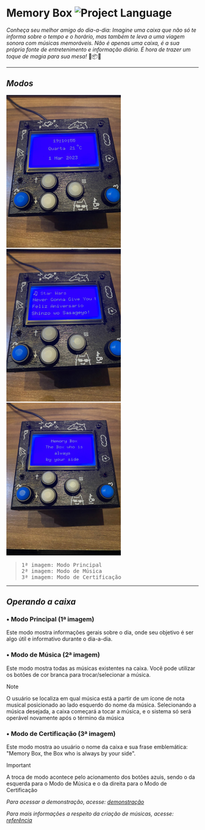 # Memory Box ![Project Language](https://img.shields.io/badge/C%2B%2B-00599C?style=for-the-badge&logo=c%2B%2B&logoColor=white)
_Conheça seu melhor amigo do dia-a-dia: Imagine uma caixa que não só te informa sobre o tempo e o horário, mas também te leva a uma viagem sonora com músicas memoráveis. Não é apenas uma caixa, é a sua própria fonte de entretenimento e informação diária. É hora de trazer um toque de magia para sua mesa!_ 🎵📦✨


---

## *Modos*

<img src="https://github.com/GabrielSpdf/Memory-Box/blob/main/assets/menu_principal.jpg" width = 300> <img src="https://github.com/GabrielSpdf/Memory-Box/blob/main/assets/menu_musica.jpg" width = 300> <img src="https://github.com/GabrielSpdf/Memory-Box/blob/main/assets/menu_especial.jpg" width = 300>  

> <pre>1ª imagem: Modo Principal 
> 2ª imagem: Modo de Música 
> 3ª imagem: Modo de Certificação</pre>

---

## *Operando a caixa*
### • Modo Principal (1ª imagem)
Este modo mostra informações gerais sobre o dia, onde seu objetivo é ser algo útil e informativo durante o dia-a-dia. <br /> 
### • Modo de Música (2ª imagem)
Este modo mostra todas as músicas existentes na caixa. Você pode utilizar os botões de cor branca para trocar/selecionar a música. 
> [!NOTE]
> O usuário se localiza em qual música está a partir de um ícone de nota musical posicionado ao lado esquerdo do nome da música.
Selecionando a música desejada, a caixa começará a tocar a música, e o sistema só será operável novamente após o término da música <br />
### • Modo de Certificação (3ª imagem)
Este modo mostra ao usuário o nome da caixa e sua frase emblemática: "Memory Box, the Box who is always by your side".


> [!IMPORTANT]
> A troca de modo acontece pelo acionamento dos botões azuis, sendo o da esquerda para o Modo de Música e o da direita para o Modo de Certificação



*Para acessar a demonstração, acesse: [demonstração](https://youtube.com/shorts/uHrE1Ooihzk)*

*Para mais informações a respeito da criação de músicas, acesse: [referência](https://dragaosemchama.com/2019/04/musicas-para-arduino-a-partir-da-partitura/)*






